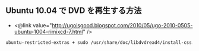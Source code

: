 ##  Ubuntu 10.04 で DVD を再生する方法

* <@link value="http://ugoisgood.blogspot.com/2010/05/ugo-2010-0505-ubuntu-1004-rimixcd-7.html" />

```sh
ubuntu-restricted-extras + sudo /usr/share/doc/libdvdread4/install-css.sh
```
